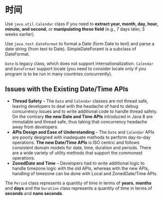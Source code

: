# 时间

Use `java.util.Calendar` class if you need to **extract year, month, day, hour, minute, and second**, or **manipulating these field** (e.g., 7 days later, 3 weeks earlier).

Use `java.text.DateFormat` to format a Date (form Date to text) and parse a date string (from text to Date). SimpleDateForamt is a subclass of DateFormat.

`Date` is legacy class, which does not support internationalization. `Calendar` and `DateFormat` support locale (you need to consider locale only if you program is to be run in many countries concurrently).

## Issues with the Existing Date/Time APIs

- **Thread Safety** – The `Date` and `Calendar` classes are not thread safe, leaving developers to deal with the headache of hard to debug concurrency issues and to write additional code to handle thread safety. On the contrary **the new Date and Time APIs** introduced in Java 8 are immutable and thread safe, thus taking that concurrency headache away from developers.
- **APIs Design and Ease of Understanding** – The `Date` and `Calendar` APIs are poorly designed with inadequate methods to perform day-to-day operations. **The new Date/Time APIs** is ISO centric and follows consistent domain models for date, time, duration and periods. There are a wide variety of utility methods that support the commonest operations.
- **ZonedDate and Time** – Developers had to write additional logic to handle timezone logic with the old APIs, whereas with the new APIs, handling of timezone can be done with Local and ZonedDate/Time APIs.


The `Period` class represents a quantity of time in terms of **years**, **months** and **days** and the `Duration` class represents a quantity of time in terms of **seconds** and **nano seconds**.















